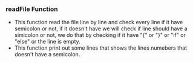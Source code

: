 ### readFile Function
- This function read the file line by line and check every line if it have semicolon or not, if it doesn't have we will check if line should have a simicolon or not, we do that by checking if it have "{" or "}" or "if" or "else" or the line is empty.
- This function print out some lines that shows the lines numebers that doesn't have a semicolon.
